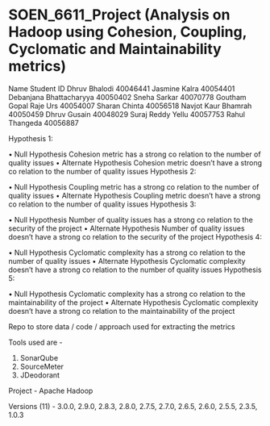 # SOEN_6611_Project (Analysis on Hadoop using Cohesion, Coupling, Cyclomatic and Maintainability metrics)

Name	                  Student ID
Dhruv Bhalodi	          40046441
Jasmine Kalra	          40054401
Debanjana Bhattacharyya	40050402
Sneha Sarkar	          40070778
Goutham Gopal Raje Urs	40054007
Sharan Chinta	          40056518
Navjot Kaur Bhamrah	    40050459
Dhruv Gusain	          40048029
Suraj Reddy Yellu	      40057753
Rahul Thangeda	        40056887

Hypothesis 1: 

•	Null Hypothesis 
Cohesion metric has a strong co relation to the number of quality issues
•	Alternate Hypothesis
Cohesion metric doesn’t have a strong co relation to the number of quality issues
Hypothesis 2: 

•	Null Hypothesis 
Coupling metric has a strong co relation to the number of quality issues
•	Alternate Hypothesis
Coupling metric doesn’t have a strong co relation to the number of quality issues
Hypothesis 3: 

•	Null Hypothesis 
Number of quality issues has a strong co relation to the security of the project
•	Alternate Hypothesis
Number of quality issues doesn’t have a strong co relation to the security of the project
Hypothesis 4: 

•	Null Hypothesis 
Cyclomatic complexity has a strong co relation to the number of quality issues
•	Alternate Hypothesis
Cyclomatic complexity doesn’t have a strong co relation to the number of quality issues
Hypothesis 5: 

•	Null Hypothesis 
Cyclomatic complexity has a strong co relation to the maintainability of the project
•	Alternate Hypothesis
Cyclomatic complexity doesn’t have a strong co relation to the maintainability of the project


Repo to store data / code / approach used for extracting the metrics

Tools used are - 
1) SonarQube
2) SourceMeter
3) JDeodorant 

Project - Apache Hadoop

Versions (11) - 3.0.0, 2.9.0, 2.8.3, 2.8.0, 2.7.5, 2.7.0, 2.6.5, 2.6.0, 2.5.5, 2.3.5, 1.0.3
